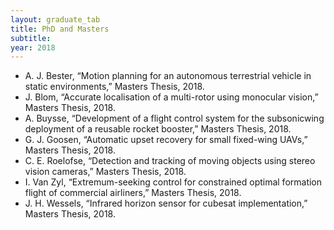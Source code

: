 ```yaml
---
layout: graduate_tab
title: PhD and Masters
subtitle: 
year: 2018
---
```


<!---
#### 2018
-->

- A. J. Bester, “Motion planning for an autonomous terrestrial vehicle in static environments,” Masters Thesis, 2018.
- J. Blom, “Accurate localisation of a multi-rotor using monocular vision,” Masters Thesis, 2018.
- A. Buysse, “Development of a flight control system for the subsonicwing deployment of a reusable rocket booster,” Masters Thesis, 2018.
- G. J. Goosen, “Automatic upset recovery for small fixed-wing UAVs,” Masters Thesis, 2018.
- C. E. Roelofse, “Detection and tracking of moving objects using stereo vision cameras,” Masters Thesis, 2018.
- I. Van Zyl, “Extremum-seeking control for constrained optimal formation flight of commercial airliners,” Masters Thesis, 2018.
- J. H. Wessels, “Infrared horizon sensor for cubesat implementation,” Masters Thesis, 2018.



